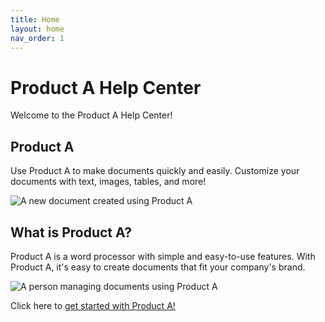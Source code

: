 ```yaml
---
title: Home
layout: home
nav_order: 1
---
```

# Product A Help Center

Welcome to the Product A Help Center!

## Product A

Use Product A to make documents quickly and easily. Customize your documents with text, images, tables, and more!

![A new document created using Product A](/portfoliotesting2/ProductA-base.png)

## What is Product A?

Product A is a word processor with simple and easy-to-use features. With Product A, it's easy to create documents that fit your company's brand.

![A person managing documents using Product A](/portfoliotesting2/ProductA-learning.png)

Click here to [get started with Product A!](/portfoliotesting2/QuickStart/QuickStart)
